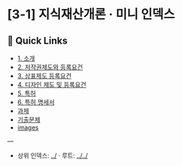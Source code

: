 # [3-1] 지식재산개론 · 미니 인덱스

## 🔗 Quick Links
- [1. 소개](./1.%20%EC%86%8C%EA%B0%9C)
- [2. 저작권제도와 등록요건](./2.%20%EC%A0%80%EC%9E%91%EA%B6%8C%EC%A0%9C%EB%8F%84%EC%99%80%20%EB%93%B1%EB%A1%9D%EC%9A%94%EA%B1%B4)
- [3. 상표제도 등록요건](./3.%20%EC%83%81%ED%91%9C%EC%A0%9C%EB%8F%84%20%EB%93%B1%EB%A1%9D%EC%9A%94%EA%B1%B4)
- [4. 디자인 제도 및 등록요건](./4.%20%EB%94%94%EC%9E%90%EC%9D%B8%20%EC%A0%9C%EB%8F%84%20%EB%B0%8F%20%EB%93%B1%EB%A1%9D%EC%9A%94%EA%B1%B4)
- [5. 특허](./5.%20%ED%8A%B9%ED%97%88)
- [6. 특허 명세서](./6.%20%ED%8A%B9%ED%97%88%20%EB%AA%85%EC%84%B8%EC%84%9C)
- [과제](./%EA%B3%BC%EC%A0%9C)
- [기출문제](./%EA%B8%B0%EC%B6%9C%EB%AC%B8%EC%A0%9C)
- [images](./images)

—
- 상위 인덱스: [../](../) · 루트: [../../](../../)

